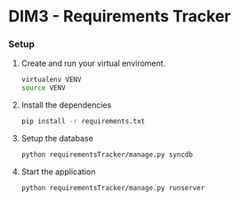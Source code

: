 DIM3 - Requirements Tracker
===========================

### Setup

1. Create and run your virtual enviroment.
    ```bash
    virtualenv VENV
    source VENV
    ```

2. Install the dependencies
    ```bash
    pip install -r requirements.txt
    ```

3. Setup the database
    ```bash
    python requirementsTracker/manage.py syncdb
    ```

4. Start the application
    ```bash
    python requirementsTracker/manage.py runserver
    ```
